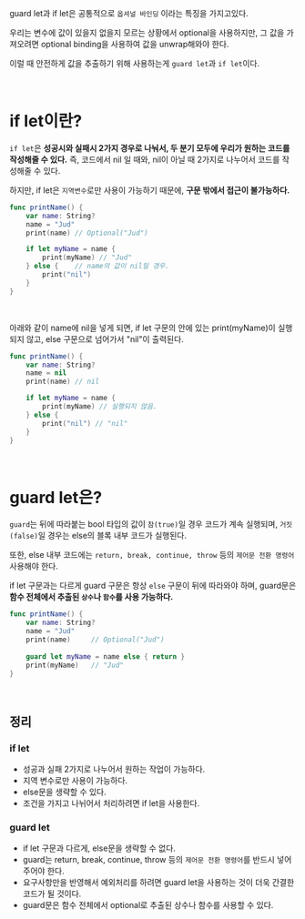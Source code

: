 guard let과 if let은 공통적으로 `옵셔널 바인딩` 이라는 특징을 가지고있다.

우리는 변수에 값이 있을지 없을지 모르는 상황에서 optional을 사용하지만, 그 값을 가져오려면 optional binding을 사용하여 값을 unwrap해와야 한다. 

이럴 때 안전하게 값을 추출하기 위해 사용하는게 `guard let`과 `if let`이다.

<br>

# if let이란?
`if let`은 **성공시와 실패시 2가지 경우로 나눠서, 두 분기 모두에 우리가 원하는 코드를 작성해줄 수 있다.**  즉, 코드에서 nil 일 때와, nil이 아닐 때 2가지로 나누어서 코드를 작성해줄 수 있다. 

하지만, if let은 `지역변수`로만 사용이 가능하기 때문에, **구문 밖에서 접근이 불가능하다.**

```swift
func printName() {
    var name: String?
    name = "Jud"
    print(name) // Optional("Jud")

    if let myName = name {
        print(myName) // "Jud"
    } else {    // name의 값이 nil일 경우.
        print("nil")
    }
}
```

<br>

아래와 같이 name에 nil을 넣게 되면, if let 구문의 안에 있는 print(myName)이 실행되지 않고, else 구문으로 넘어가서 "nil"이 출력된다.
```swift
func printName() {
    var name: String?
    name = nil
    print(name) // nil

    if let myName = name {
        print(myName) // 실행되지 않음.
    } else {
        print("nil") // "nil"
    }
}
```

<br>

# guard let은?
`guard`는 뒤에 따라붙는 bool 타입의 값이 `참(true)`일 경우 코드가 계속 실행되며, `거짓(false)`일 경우는 else의 블록 내부 코드가 실행된다.

또한, else 내부 코드에는 `return, break, continue, throw` 등의 `제어문 전환 명령어` 사용해야 한다.

if let 구문과는 다르게 guard 구문은 항상 `else` 구문이 뒤에 따라와야 하며, guard문은 **함수 전체에서 추출된 `상수`나 `함수`를 사용 가능하다.**

```swift
func printName() {
    var name: String?
    name = "Jud"
    print(name)     // Optional("Jud")
    
    guard let myName = name else { return }
    print(myName)   // "Jud"
}
```

<br>


## 정리

### if let
- 성공과 실패 2가지로 나누어서 원하는 작업이 가능하다.
- 지역 변수로만 사용이 가능하다.
- else문을 생략할 수 있다.
- 조건을 가지고 나뉘어서 처리하려면 if let을 사용한다.

### guard let 
- if let 구문과 다르게, else문을 생략할 수 없다.
- guard는  return, break, continue, throw 등의 `제어문 전환 명령어`를 반드시 넣어주어야 한다.
- 요구사항만을 반영해서 예외처리를 하려면 guard let을 사용하는 것이 더욱 간결한 코드가 될 것이다.
- guard문은 함수 전체에서 optional로 추출된 상수나 함수를 사용할 수 있다.






